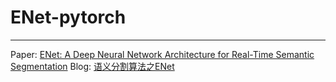 # ENet-pytorch
----
Paper: [ENet: A Deep Neural Network Architecture for Real-Time Semantic Segmentation](https://arxiv.org/abs/1606.02147) 
Blog: [语义分割算法之ENet](https://blog.csdn.net/weixin_44278406)
